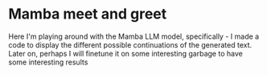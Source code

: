 # Mamba meet and greet
Here I'm playing around with the Mamba LLM model, specifically - I made a code to display the different possible continuations of the generated text.
Later on, perhaps I will finetune it on some interesting garbage to have some interesting results
